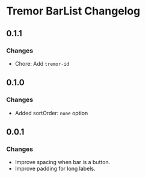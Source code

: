 # Tremor BarList Changelog

## 0.1.1

### Changes

- Chore: Add `tremor-id`

## 0.1.0

### Changes

- Added sortOrder: `none` option

## 0.0.1

### Changes

- Improve spacing when bar is a button.
- Improve padding for long labels.

